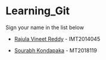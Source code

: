 # Learning_Git

Sign your name in the list below

- [Rajula Vineet Reddy](http://github.com/rajula96reddy/) - IMT2014045


- [Sourabh Kondapaka](https://github.com/diningPhilosopher64) - MT2018119
